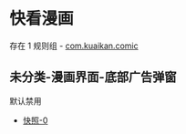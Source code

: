 # 快看漫画

存在 1 规则组 - [com.kuaikan.comic](/src/apps/com.kuaikan.comic.ts)

## 未分类-漫画界面-底部广告弹窗

默认禁用

- [快照-0](https://i.gkd.li/i/12910268)
